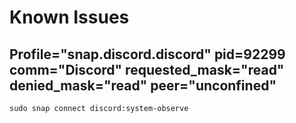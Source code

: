 # Known Issues

## Profile="snap.discord.discord" pid=92299 comm="Discord" requested\_mask="read" denied\_mask="read" peer="unconfined"

```
sudo snap connect discord:system-observe
```

